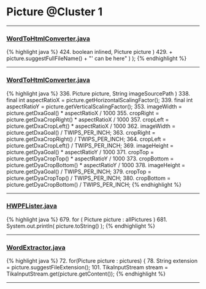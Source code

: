 # Picture @Cluster 1

***

### [WordToHtmlConverter.java](https://searchcode.com/codesearch/view/97383966/)
{% highlight java %}
424. boolean inlined, Picture picture )
429.             + picture.suggestFullFileName() + "' can be here" ) );
{% endhighlight %}

***

### [WordToHtmlConverter.java](https://searchcode.com/codesearch/view/97383966/)
{% highlight java %}
336.     Picture picture, String imageSourcePath )
338. final int aspectRatioX = picture.getHorizontalScalingFactor();
339. final int aspectRatioY = picture.getVerticalScalingFactor();
353.     imageWidth = picture.getDxaGoal() * aspectRatioX / 1000
355.     cropRight = picture.getDxaCropRight() * aspectRatioX / 1000
357.     cropLeft = picture.getDxaCropLeft() * aspectRatioX / 1000
362.     imageWidth = picture.getDxaGoal() / TWIPS_PER_INCH;
363.     cropRight = picture.getDxaCropRight() / TWIPS_PER_INCH;
364.     cropLeft = picture.getDxaCropLeft() / TWIPS_PER_INCH;
369.     imageHeight = picture.getDyaGoal() * aspectRatioY / 1000
371.     cropTop = picture.getDyaCropTop() * aspectRatioY / 1000
373.     cropBottom = picture.getDyaCropBottom() * aspectRatioY / 1000
378.     imageHeight = picture.getDyaGoal() / TWIPS_PER_INCH;
379.     cropTop = picture.getDyaCropTop() / TWIPS_PER_INCH;
380.     cropBottom = picture.getDyaCropBottom() / TWIPS_PER_INCH;
{% endhighlight %}

***

### [HWPFLister.java](https://searchcode.com/codesearch/view/97384386/)
{% highlight java %}
679. for ( Picture picture : allPictures )
681.     System.out.println( picture.toString() );
{% endhighlight %}

***

### [WordExtractor.java](https://searchcode.com/codesearch/view/111785561/)
{% highlight java %}
72. for(Picture picture : pictures) {
78.    String extension = picture.suggestFileExtension();
101.    TikaInputStream stream = TikaInputStream.get(picture.getContent());
{% endhighlight %}

***

